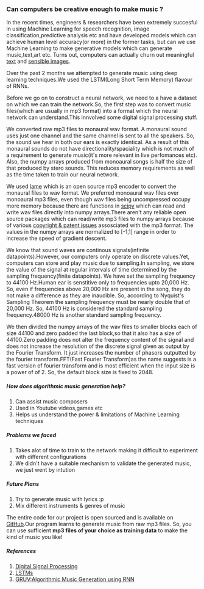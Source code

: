 <h3>Can computers be creative enough to make music ?</h3>
In the recent times, engineers & researchers have been extremely succesful in using Machine Learning for speech recognition, image classification,predictive analysis etc and have developed models which can achieve human level accuracy(or more) in the former tasks, but can we use Machine Learning to make generative models which can generate music,text,art etc.
Turns out, computers can actually churn out meaningful <a href="http://karpathy.github.io/2015/05/21/rnn-effectiveness/">text</a> and <a href="https://research.googleblog.com/2015/06/inceptionism-going-deeper-into-neural.html">sensible images</a>.

Over the past 2 months we attempted to generate music using deep learning techniques.We used the LSTM(Long Short Term Memory) flavour of RNNs.

<p>
 Before we go on to construct a neural network, we need to a have a dataset on which we can train the network.So, the first step was to convert music files(which are usually in mp3 format) into a format which the neural network can understand.This innvolved some digital signal processing stuff.
</p>

<p>
We converted raw mp3 files to monaural wav format.
A monaural sound uses just one channel and the same channel is sent to all the speakers. So, the sound we hear in both our ears is exactly identical. As a result of this monaural sounds do not have directionality/spaciality which is not much of a requirement to generate music(it's more relevant in live perfomances etc).
Also, the numpy arrays produced from monoaural songs is half the size of that produced by stero sounds. This reduces memory requirements as well as the time taken to train our neural network.
</p>

<p>
We used <a href="http://lame.sourceforge.net/">lame</a> which is an open source mp3 encoder to convert the monaural files to wav format.
We preferred monoaural wav files over monoaural mp3 files, even though wav files being uncompressed occupy more memory because there are functions in <a href="http://docs.scipy.org/doc/scipy-0.14.0/reference/generated/scipy.io.wavfile.read.html">scipy</a> which can read and write wav files directly into numpy arrays.There aren't any reliable open source packages which can read/write mp3 files to numpy arrays because of various <a href="https://github.com/scipy/scipy/issues/3536">copyright & patent issues</a> assosciated with the mp3 format.
The values in the numpy arrays are normalized to [-1,1] range in order to increase the speed of gradient descent.
</p>

<p>
We know that sound waves are continous signals(infinite datapoints).However, our computers only operate on discrete values.Yet, computers can store and play music due to sampling.In sampling, we store the value of the signal at regular intervals of time determined by the sampling frequency(finite datapoints).
We have set the sampling frequency to 44100 Hz.Human ear is senstitive only to frequencies upto 20,000 Hz. So, even if frequencies above 20,000 Hz are present in the song, they do not make a difference as they are inaudible. So, according to Nyquist's Sampling Theorem the sampling frequency must be nearly double that of 20,000 Hz. So, 44100 Hz is considered the standard sampling frequency.48000 Hz is another standard sampling frequency.


We then divided the numpy arrays of the wav files to smaller blocks each of size 44100 and zero padded the last block,so that it also has a size of 44100.Zero padding does not alter the frequency content of the signal and does not increase the resolution of the discrete signal given as output by the Fourier Transform. It just increases the number of phasors outputted by the fourier transform.FFT(Fast Fourier Transform)as the name suggests is a fast version of fourier transform and is most efficient when the input size is a power of of 2. So, the default block size is fixed to 2048.

 </p>

<h5>How does algorithmic music generation help?</h5>
<ol>
<li> Can assist music composers </li>

<li> Used in Youtube videos,games etc </li>

<li> Helps us understand the power & limitations of Machine Learning techniques</li>

</ol>

<h5>Problems we faced</h5>
<ol>
<li> Takes alot of time to train to the network making it difficult to experiment with different configurations</li>

<li> We didn't have a suitable mechanism to validate the  generated music, we just went by intution</li>

</ol>

<h5>Future Plans</h5>
<ol>

<li>Try to generate music with lyrics :p </li>

<li>Mix different instruments & genres of music</li>

</ol>

The entire code for our project is open sourced and is available on <a href="https://github.com/unnati-xyz/music-generation">GitHub</a>.Our program learns to generate music from raw mp3 files. So, you can use sufficient **mp3 files of your choice as training data** to make the kind of music you like!

<h5>References</h5>
<ol>
<li><a href="http://jackschaedler.github.io/circles-sines-signals/index.html">Digital Signal Processing</a>
<li><a href="http://colah.github.io/posts/2015-08-Understanding-LSTMs/">LSTMs</a>
<li><a href="https://cs224d.stanford.edu/reports/NayebiAran.pdf">GRUV:Algorithmic Music Generation using RNN</a>
</ol>
